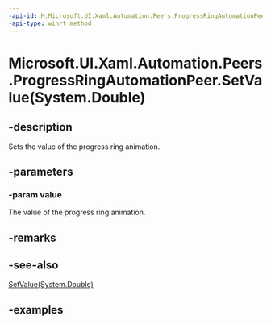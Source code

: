 ```yaml
---
-api-id: M:Microsoft.UI.Xaml.Automation.Peers.ProgressRingAutomationPeer.SetValue(System.Double)
-api-type: winrt method
---
```


# Microsoft.UI.Xaml.Automation.Peers.ProgressRingAutomationPeer.SetValue(System.Double)

<!--
public void SetValue (double value);
-->

## -description

Sets the value of the progress ring animation.

## -parameters

### -param value

The value of the progress ring animation.

## -remarks

## -see-also

[SetValue(System.Double)](progressringautomationpeer_setvalue_1718698021.md)

## -examples
